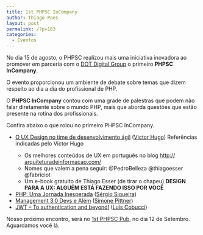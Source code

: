 ```yaml
---
title: 1st PHPSC InCompany
author: Thiago Paes
layout: post
permalink: /?p=183
categories:
  - Eventos
---
```

No dia 15 de agosto, o PHPSC realizou mais uma iniciativa inovadora ao promover em parceria com o <a href="http://dotgroup.com.br/" target="_blank">DOT Digital Group</a> o primeiro **PHPSC InCompany**.

O evento proporcionou um ambiente de debate sobre temas que dizem respeito ao dia a dia do profissional de PHP.

O **PHPSC InCompany** contou com uma grade de palestras que podem não falar diretamente sobre o mundo PHP, mais que aborda questões que estão presente na rotina dos profissionais.

Confira abaixo o que rolou no primeiro PHPSC InCompany.

  * <a href="http://pt.slideshare.net/VictorHugoMagalhesBT/o-uxdesignnodesenvolvimentoagil" target="_blank">O UX Design no time de desenvolvimento ágil</a> ([Victor Hugo][1])
    Referências indicadas pelo Victor Hugo</p>
      * Os melhores conteúdos de UX em português no blog <a href="http://arquiteturadeinformacao.com/" target="_blank">http://<wbr />arquiteturadeinformacao.com/</a>
      * Nomes que valem a pena seguir: @PedroBelleza @thiagoesser @fabriciot
      * Um e-book gratuito de Thiago Esser (de tirar o chapeu) **DESIGN PARA A UX: ALGUÉM ESTÁ FAZENDO ISSO POR VOCÊ**
  * <a href="https://speakerdeck.com/sergiors/php-uma-jornada-inesperada" target="_blank">PHP: Uma Jornada Inesperada</a> ([Sérgio Siqueira][2])
  * <a href="http://pt.slideshare.net/SimonePittner/management-0beyond-devs" target="_blank">Management 3.0 Devs e Além</a> ([Simone Pittner][3])
  * <a href="http://www.slideshare.net/lcobucci/jwt-to-authentication-and-beyond" target="_blank">JWT &#8211; To authentication and beyond!</a> (<a href="http://www.meetup.com/pt/PHPSC-Floripa/members/171684592/" target="_blank">Luís Cobucci</a>)

Nosso próximo encontro, será no <a href="http://www.meetup.com/pt/PHPSC-Floripa/events/224256879/" target="_blank">1st PHPSC Pub</a>, no dia 12 de Setembro. Aguardamos você lá.

 [1]: http://www.meetup.com/PHPSC-Floripa/members/191237158/
 [2]: http://www.meetup.com/PHPSC-Floripa/members/163697112/
 [3]: http://www.meetup.com/PHPSC-Floripa/members/104805342/